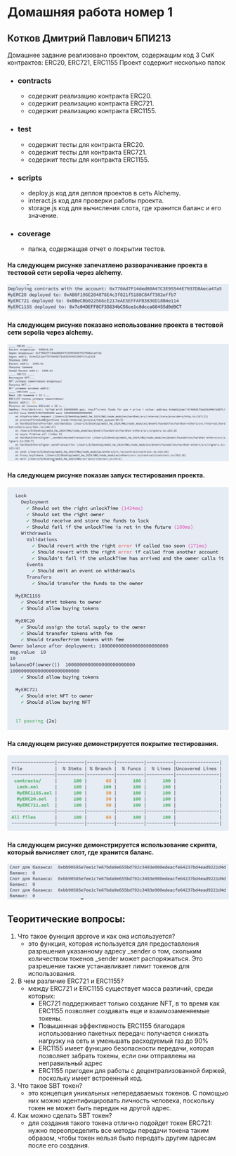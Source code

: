# Домашняя работа номер 1
## Котков Дмитрий Павлович БПИ213

Домашнее задание реализовано проектом, содержащим код 3 СмК контрактов: ERC20, ERC721, ERC1155
Проект содержит несколько папок
- ### contracts
    - содержит реализацию контракта ERC20.
    - содержит реализацию контракта ERC721.
    - содержит реализацию контракта ERC1155.
- ### test
    - содержит тесты для контракта ERC20.
    - содержит тесты для контракта ERC721.
    - содержит тесты для контракта ERC1155.
- ### scripts
    - deploy.js код для деплоя проектов в сеть Alchemy.
    - interact.js код для проверки работы проекта.
    - storage.js код для вычисления слота, где хранится баланс и его значение.
- ### coverage 
    - папка, содержащая отчет о покрытии тестов.

#### На следующем рисунке запечатлено разворачивание проекта в тестовой сети sepolia через alchemy.
![Deploy contacts](deploying_photo.png)
#### На следующем рисунке показано использование проекта в тестовой сети sepolia через alchemy.
![Deploy contacts](usage_photo.png)
#### На следующем рисунке показан запуск тестирования проекта.
![Deploy contacts](test_photo.png)
#### На следующем рисунке демонстрируется покрытие тестирования.
![Deploy contacts](coverage_photo.png)
#### На следующем рисунке демонстрируется использование скрипта, который вычисляет слот, где хранится баланс.
![Deploy contacts](storage_photo.png)

## Теоритические вопросы:
1. Что такое функция approve и как она используется? 
    - это функция, которая используется для предоставления разрешения указанному адресу _sender о том, скольким количеством токенов _sender может распоряжаться. Это разрешение также устанавливает лимит токенов для использования.
2. В чем различие ERC721 и ERC1155?
    - между ERC721 и ERC1155 существует масса различий, среди которых:
        - ERC721 поддерживает только создание NFT, в то время как ERC1155 позволяет создавать еще и взаимозаменяемые токены.
        - Повышенная эффективность ERC1155 благодаря использованию пакетных передач: получается снижать нагрузку на сеть и уменьшать расходуемый газ до 90%  
        - ERC1155 имеет функцию безопасности передачи, которая позволяет забрать токены, если они отправлены на неправильный адрес
        - ERC1155 пригоден для работы с децентрализованной биржей, поскольку имеет встроенный код.
3. Что такое SBT токен?
    - это концепция уникальных непередаваемых токенов. С помощью них можно идентифицировать личность человека, поскольку токен не может быть передан на другой адрес.
4. Как можно сделать SBT токен?
    - для создания такого токена отлично подойдет токен ERC721: нужно переопределить все методы передачи токена таким образом, чтобы токен нельзя было передать другим адресам после его создания. 
